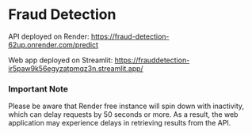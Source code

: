# Fraud Detection
API deployed on Render: https://fraud-detection-62up.onrender.com/predict

Web app deployed on Streamlit: https://frauddetection-ir5paw9k56egyzatpmqz3n.streamlit.app/ 

### Important Note
Please be aware that Render free instance will spin down with inactivity, which can delay requests by 50 seconds or more. As a result, the web application may experience delays in retrieving results from the API.
